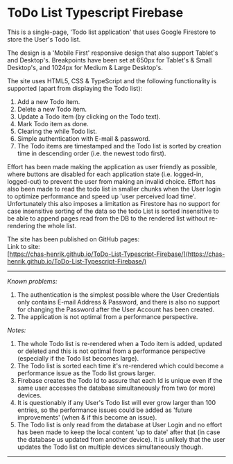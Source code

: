 # ToDo List Typescript Firebase

This is a single-page, 'Todo list application' that uses Google Firestore to store the User's Todo list.

The design is a 'Mobile First' responsive design that also support Tablet's and Desktop's. Breakpoints have been set at 650px for Tablet's & Small Desktop's, and 1024px for Medium & Large Desktop's.  
  
The site uses HTML5, CSS & TypeScript and the following functionality is supported (apart from displaying the Todo list):
1. Add a new Todo item.
2. Delete a new Todo item.
3. Update a Todo item (by clicking on the Todo text).
4. Mark Todo item as done.
5. Clearing the while Todo list.
6. Simple authentication with E-mail & password.
7. The Todo items are timestamped and the Todo list is sorted by creation time in descending order (i.e. the newest todo first).

Effort has been made making the application as user friendly as possible, where buttons are disabled for each application state (i.e. logged-in, logged-out) to prevent the user from making an invalid choice.
Effort has also been made to read the todo list in smaller chunks when the User login to optimize performance and speed up 'user perceived load time'. Unfortunately this also imposes a limitation as Firestore has no support for case insensitive sorting of the data so the todo List is sorted insensitive to be able to append pages read from the DB to the rendered list without re-rendering the whole list.
  
The site has been published on GitHub pages:  
Link to site:  
[https://chas-henrik.github.io/ToDo-List-Typescript-Firebase/](https://chas-henrik.github.io/ToDo-List-Typescript-Firebase/)
  

***
*Known problems:*
1. The authentication is the simplest possible where the User Credentials only contains E-mail Address & Password, and there is also no support for changing the Password after the User Account has been created.
2. The application is not optimal from a performance perspective.
  
*Notes:*
1. The whole Todo list is re-rendered when a Todo item is added, updated or deleted and this is not optimal from a performance perspective (especially if the Todo list becomes large).
2. The Todo list is sorted each time it's re-rendered which could become a performance issue as the Todo list grows larger.
3. Firebase creates the Todo Id to assure that each Id is unique even if the same user accesses the database simultaneously from two (or more) devices.
4. It is questionably if any User's Todo list will ever grow larger than 100 entries, so the performance issues could be added as 'future improvements' (when & if this become an issue).
5. The Todo list is only read from the database at User Login and no effort has been made to keep the local content 'up to date' after that (in case the database us updated from another device). It is unlikely that the user updates the Todo list on multiple devices simultaneously though.
  
***